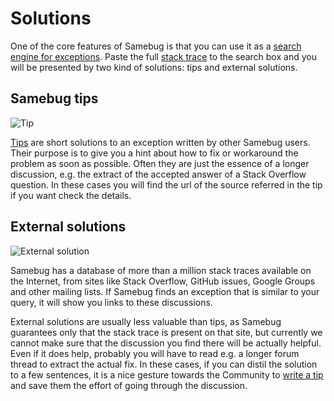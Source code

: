 # Solutions

One of the core features of Samebug is that you can use it as a [search engine for exceptions](/guide/search).
Paste the full [stack trace](/guide/stack-trace) to the search box and you will be presented by two kind of solutions: tips and external solutions.

## Samebug tips

![](https://samebug.io/static/images/docs/tip.png "Tip")

[Tips](/guide/write-tip) are short solutions to an exception written by other Samebug users. Their purpose is to give you a hint about how to fix or workaround the problem as soon as possible. Often they are just the essence of a longer discussion, e.g. the extract of the accepted answer of a Stack Overflow question. In these cases you will find the url of the source referred in the tip if you want check the details.

## External solutions

![](https://samebug.io/static/images/docs/solution-on-the-net.png "External solution")

Samebug has a database of more than a million stack traces available on the Internet, from sites like
Stack Overflow, GitHub issues, Google Groups and other mailing lists.
If Samebug finds an exception that is similar to your query, it will show you links to these discussions.

External solutions are usually less valuable than tips, as Samebug guarantees only that the stack trace is present
on that site, but currently we cannot make sure that the discussion you find there will be actually helpful.
Even if it does help, probably you will have to read e.g. a longer forum thread to extract the actual fix.
In these cases, if you can distil the solution to a few sentences, it is a nice gesture towards the Community to
[write a tip](/guide/write-tip) and save them the effort of going through the discussion.
